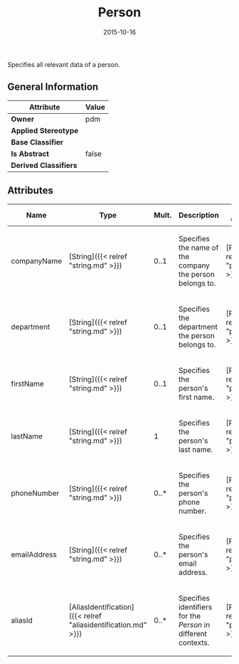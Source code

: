 ﻿---
title: Person
toc: false
type: specs
date: "2015-10-16"
draft: false
specification: VEC
version: 1.1.2
documentType: "Recommendation"
elementType: Class
classes:
  - Person
menu_name: vec-1.1.2
---
<p>Specifies all relevant data of a person.  </p>

## General Information

| Attribute               | Value |
|-------------------------|-------|
| **Owner**               | pdm |
| **Applied Stereotype**  |   |
| **Base Classifier**     |   |
| **Is Abstract**         | false |
| **Derived Classifiers** |   |

## Attributes
|  Name  |  Type  |  Mult.  |  Description  |  Owning Classifier  |
|--------|--------|---------|---------------|--------------|
|companyName | [String]({{< relref "string.md" >}}) | 0..1 | <p> Specifies the name of the company the person belongs to.      </p> | [Person]({{< relref "person.md" >}}) |
|department | [String]({{< relref "string.md" >}}) | 0..1 | <p> Specifies the department the person belongs to.      </p> | [Person]({{< relref "person.md" >}}) |
|firstName | [String]({{< relref "string.md" >}}) | 0..1 | <p> Specifies the person's first name.      </p> | [Person]({{< relref "person.md" >}}) |
|lastName | [String]({{< relref "string.md" >}}) | 1 | <p>Specifies the person's last name. </p> | [Person]({{< relref "person.md" >}}) |
|phoneNumber | [String]({{< relref "string.md" >}}) | 0..* | <p> Specifies the person's phone number.      </p> | [Person]({{< relref "person.md" >}}) |
|emailAddress | [String]({{< relref "string.md" >}}) | 0..* | <p> Specifies the person's email address.      </p> | [Person]({{< relref "person.md" >}}) |
|aliasId | [AliasIdentification]({{< relref "aliasidentification.md" >}}) | 0..* | <p> Specifies identifiers for the <i>Person</i> in different contexts.      </p> | [Person]({{< relref "person.md" >}}) |

